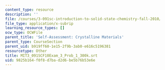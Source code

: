 ```yaml
---
content_type: resource
description: ''
file: /courses/3-091sc-introduction-to-solid-state-chemistry-fall-2010/9825b164f0f8d7bad2d6be5b76b53e6e_MIT3_091SCF10Exam_3_Prob_1_300k.srt
file_type: application/x-subrip
learning_resource_types: []
ocw_type: OCWFile
parent_title: 'Self-Assessment: Crystalline Materials'
parent_type: CourseSection
parent_uid: b919ff60-1e15-2f9b-3ab0-e616c5196381
resourcetype: Other
title: MIT3_091SCF10Exam_3_Prob_1_300k.srt
uid: 9825b164-f0f8-d7ba-d2d6-be5b76b53e6e
---
```

